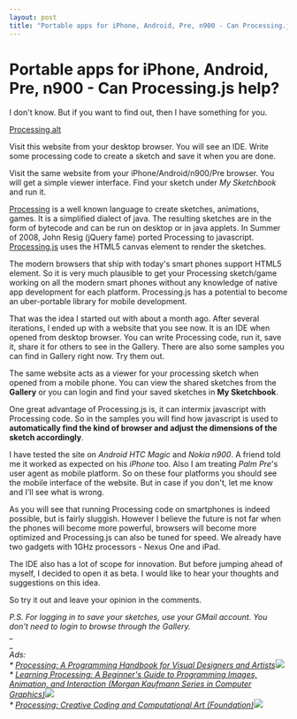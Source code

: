 ```yaml
---
layout: post
title: "Portable apps for iPhone, Android, Pre, n900 - Can Processing.js help?"
---
```

Portable apps for iPhone, Android, Pre, n900 - Can Processing.js help?
===
I don't know. But if you want to find out, then I have something for you.  
  
[Processing.alt][0]  
  
Visit this website from your desktop browser. You will see an IDE. Write some processing code to create a sketch and save it when you are done.  
  
Visit the same website from your iPhone/Android/n900/Pre browser. You will get a simple viewer interface. Find your sketch under _My Sketchbook_ and run it.  
  
[Processing][1] is a well known language to create sketches, animations, games. It is a simplified dialect of java. The resulting sketches are in the form of bytecode and can be run on desktop or in java applets. In Summer of 2008, John Resig (jQuery fame) ported Processing to javascript. [Processing.js][2] uses the HTML5 canvas element to render the sketches.  
  
The modern browsers that ship with today's smart phones support HTML5 element. So it is very much plausible to get your Processing sketch/game working on all the modern smart phones without any knowledge of native app development for each platform. Processing.js has a potential to become an uber-portable library for mobile development.  
  
That was the idea I started out with about a month ago. After several iterations, I ended up with a website that you see now. It is an IDE when opened from desktop browser. You can write Processing code, run it, save it, share it for others to see in the Gallery. There are also some samples you can find in Gallery right now. Try them out.  
  
The same website acts as a viewer for your processing sketch when opened from a mobile phone. You can view the shared sketches from the **Gallery** or you can login and find your saved sketches in **My Sketchbook**.  
  
One great advantage of Processing.js is, it can intermix javascript with Processing code. So in the samples you will find how javascript is used to **automatically find  the kind of browser and adjust the dimensions of the sketch accordingly**.  
  
I have tested the site on _Android HTC Magic_ and _Nokia n900_. A friend told me it worked as expected on his _iPhone_ too. Also I am treating _Palm Pre_'s user agent as mobile platform. So on these four platforms you should see the mobile interface of the website. But in case if you don't, let me know and I'll see what is wrong.  
  
As you will see that running Processing code on smartphones is indeed possible, but is fairly sluggish. However I believe the future is not far when the phones will become more powerful, browsers will become more optimized and Processing.js can also be tuned for speed. We already have two gadgets with 1GHz processors - Nexus One and iPad.  
  
The IDE also has a lot of scope for innovation. But before jumping ahead of myself, I decided to open it as beta. I would like to hear your thoughts and suggestions on this idea.  
  
So try it out and leave your opinion in the comments.  
  
_P.S. For logging in to save your sketches, use your GMail account. You don't need to login to browse through the Gallery._  
_  
_  
_Ads:_  
_\* [Processing: A Programming Handbook for Visual Designers and Artists][3]![](http://www.assoc-amazon.com/e/ir?t=myfreq-20&l=btl&camp=213689&creative=392969&o=1&a=0262182629)_  
_\* [Learning Processing: A Beginner's Guide to Programming Images, Animation, and Interaction (Morgan Kaufmann Series in Computer Graphics)][4]![](http://www.assoc-amazon.com/e/ir?t=myfreq-20&l=btl&camp=213689&creative=392969&o=1&a=0123736021)_  
_\* [Processing: Creative Coding and Computational Art (Foundation)][5]![](http://www.assoc-amazon.com/e/ir?t=myfreq-20&l=btl&camp=213689&creative=392969&o=1&a=159059617X)_

[0]: http://p.altcanvas.com/
[1]: http://processing.org/
[2]: http://processingjs.org/
[3]: http://www.amazon.com/Processing-Programming-Handbook-Designers-Artists/dp/0262182629?ie=UTF8&tag=myfreq-20&link_code=btl&camp=213689&creative=392969
[4]: http://www.amazon.com/Learning-Processing-Beginners-Programming-Interaction/dp/0123736021?ie=UTF8&tag=myfreq-20&link_code=btl&camp=213689&creative=392969
[5]: http://www.amazon.com/Processing-Creative-Coding-Computational-Foundation/dp/159059617X?ie=UTF8&tag=myfreq-20&link_code=btl&camp=213689&creative=392969
